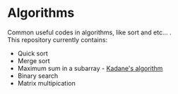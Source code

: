 # Algorithms
Common useful codes in algorithms, like sort and etc... .  
This repository currently contains:   
* Quick sort
* Merge sort
* Maximum sum in a subarray - [Kadane's algorithm](https://en.wikipedia.org/wiki/Maximum_subarray_problem)
* Binary search
* Matrix multipication
